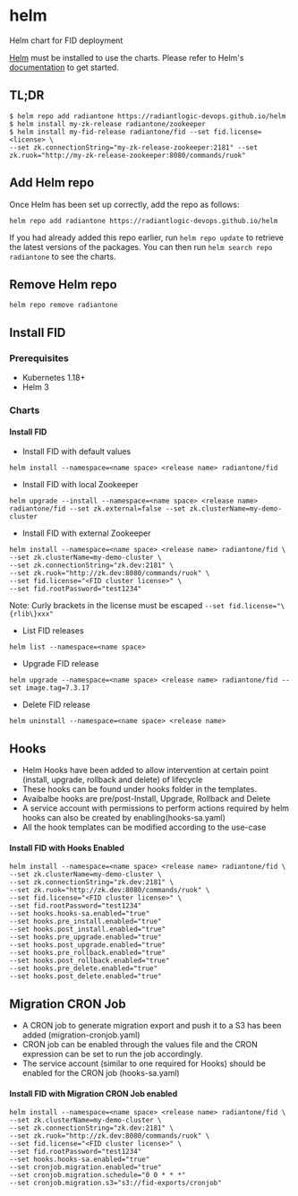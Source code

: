 # helm
Helm chart for FID deployment

[Helm](https://helm.sh) must be installed to use the charts.  Please refer to
Helm's [documentation](https://helm.sh/docs) to get started.

## TL;DR

```console
$ helm repo add radiantone https://radiantlogic-devops.github.io/helm
$ helm install my-zk-release radiantone/zookeeper
$ helm install my-fid-release radiantone/fid --set fid.license=<license> \
--set zk.connectionString="my-zk-release-zookeeper:2181" --set zk.ruok="http://my-zk-release-zookeeper:8080/commands/ruok"
```

## Add Helm repo

Once Helm has been set up correctly, add the repo as follows:

```
helm repo add radiantone https://radiantlogic-devops.github.io/helm
```

If you had already added this repo earlier, run `helm repo update` to retrieve
the latest versions of the packages.  You can then run `helm search repo radiantone` to see the charts.

## Remove Helm repo

```
helm repo remove radiantone
```

## Install FID

### Prerequisites
* Kubernetes 1.18+
* Helm 3

### Charts
#### Install FID
* Install FID with default values
```
helm install --namespace=<name space> <release name> radiantone/fid
```
* Install FID with local Zookeeper
```
helm upgrade --install --namespace=<name space> <release name> radiantone/fid --set zk.external=false --set zk.clusterName=my-demo-cluster
```

* Install FID with external Zookeeper
```
helm install --namespace=<name space> <release name> radiantone/fid \
--set zk.clusterName=my-demo-cluster \
--set zk.connectionString="zk.dev:2181" \
--set zk.ruok="http://zk.dev:8080/commands/ruok" \
--set fid.license="<FID cluster license>" \
--set fid.rootPassword="test1234"
```
Note: Curly brackets in the license must be escaped ```--set fid.license="\{rlib\}xxx"```
* List FID releases
```
helm list --namespace=<name space>
```
* Upgrade FID release
```
helm upgrade --namespace=<name space> <release name> radiantone/fid --set image.tag=7.3.17
```
* Delete FID release
```
helm uninstall --namespace=<name space> <release name>
```


## Hooks 

* Helm Hooks have been added to allow intervention at certain point (install, upgrade, rollback and delete) of lifecycle
* These hooks can be found under hooks folder in the templates.
* Avaibalbe hooks are pre/post-Install, Upgrade, Rollback and Delete
* A service account with permissions to perform actions required by helm hooks can also be created by enabling(hooks-sa.yaml)
* All the hook templates can be modified according to the use-case

#### Install FID with Hooks Enabled
```
helm install --namespace=<name space> <release name> radiantone/fid \
--set zk.clusterName=my-demo-cluster \
--set zk.connectionString="zk.dev:2181" \
--set zk.ruok="http://zk.dev:8080/commands/ruok" \
--set fid.license="<FID cluster license>" \
--set fid.rootPassword="test1234"
--set hooks.hooks-sa.enabled="true"
--set hooks.pre_install.enabled="true"
--set hooks.post_install.enabled="true"
--set hooks.pre_upgrade.enabled="true"
--set hooks.post_upgrade.enabled="true"
--set hooks.pre_rollback.enabled="true"
--set hooks.post_rollback.enabled="true"
--set hooks.pre_delete.enabled="true"
--set hooks.post_delete.enabled="true"
```

## Migration CRON Job

* A CRON job to generate migration export and push it to a S3 has been added (migration-cronjob.yaml)
* CRON job can be enabled through the values file and the CRON expression can be set to run the job accordingly.
* The service account (similar to one required for Hooks) should be enabled for the CRON job (hooks-sa.yaml)

#### Install FID with Migration CRON Job enabled
```
helm install --namespace=<name space> <release name> radiantone/fid \
--set zk.clusterName=my-demo-cluster \
--set zk.connectionString="zk.dev:2181" \
--set zk.ruok="http://zk.dev:8080/commands/ruok" \
--set fid.license="<FID cluster license>" \
--set fid.rootPassword="test1234"
--set hooks.hooks-sa.enabled="true"
--set cronjob.migration.enabled="true"
--set cronjob.migration.schedule="0 0 * * *"
--set cronjob.migration.s3="s3://fid-exports/cronjob"
```



